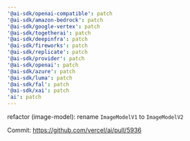 ```yaml
---
'@ai-sdk/openai-compatible': patch
'@ai-sdk/amazon-bedrock': patch
'@ai-sdk/google-vertex': patch
'@ai-sdk/togetherai': patch
'@ai-sdk/deepinfra': patch
'@ai-sdk/fireworks': patch
'@ai-sdk/replicate': patch
'@ai-sdk/provider': patch
'@ai-sdk/openai': patch
'@ai-sdk/azure': patch
'@ai-sdk/luma': patch
'@ai-sdk/fal': patch
'@ai-sdk/xai': patch
'ai': patch
---
```


refactor (image-model): rename `ImageModelV1` to `ImageModelV2`

Commit: https://github.com/vercel/ai/pull/5936
